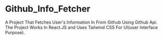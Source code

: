 # Github_Info_Fetcher
A Project That Fetches User's Information In From Github Using Github Api. The Project Works In React.JS and Uses Tailwind CSS For UI(user Interface Purpose).
